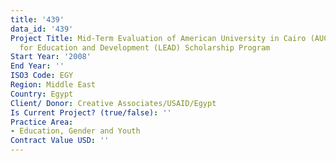 ```yaml
---
title: '439'
data_id: '439'
Project Title: Mid-Term Evaluation of American University in Cairo (AUC) Leadership
  for Education and Development (LEAD) Scholarship Program
Start Year: '2008'
End Year: ''
ISO3 Code: EGY
Region: Middle East
Country: Egypt
Client/ Donor: Creative Associates/USAID/Egypt
Is Current Project? (true/false): ''
Practice Area:
- Education, Gender and Youth
Contract Value USD: ''
---
```


